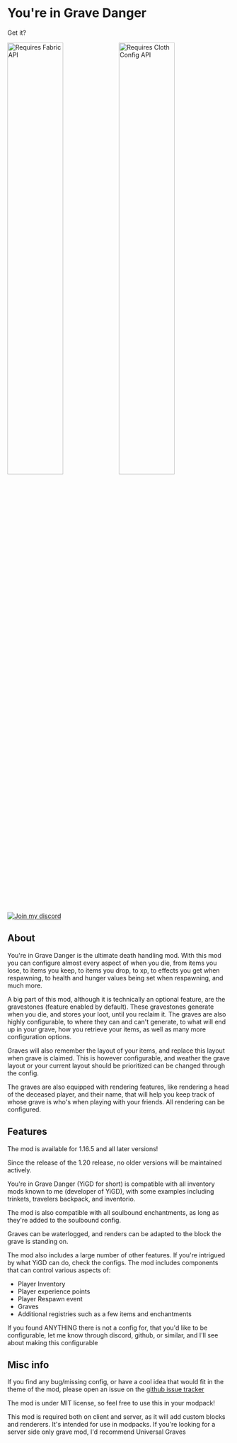 # You're in Grave Danger

Get it?

<a href="https://www.curseforge.com/minecraft/mc-mods/fabric-api"><img src="https://i.imgur.com/Ol1Tcf8.png" alt="Requires Fabric API" width="50%"></a><a href="https://www.curseforge.com/minecraft/mc-mods/cloth-config"><img src="https://i.imgur.com/7weZ8uu.png" alt="Requires Cloth Config API" width="50%"></a>


<a href="https://discord.gg/GyrfpAVH3Q"><img src="https://i.imgur.com/0Prkr13.png" alt="Join my discord"></a>

## About

You're in Grave Danger is the ultimate death handling mod. With this mod you can configure almost every aspect of
when you die, from items you lose, to items you keep, to items you drop, to xp, to effects you get when respawning,
to health and hunger values being set when respawning, and much more.

A big part of this mod, although it is technically an optional feature, are the gravestones (feature enabled by default).
These gravestones generate when you die, and stores your loot, until you reclaim it. 
The graves are also highly configurable, to where they can and can't generate, to what will end up in your grave,
how you retrieve your items, as well as many more configuration options.

Graves will also remember the layout of your items, and replace this layout when grave is claimed. This is however
configurable, and weather the grave layout or your current layout should be prioritized can be changed through the config.

The graves are also equipped with rendering features, like rendering a head of the deceased player, and their name, that
will help you keep track of whose grave is who's when playing with your friends.
All rendering can be configured.

## Features

The mod is available for 1.16.5 and all later versions!

Since the release of the 1.20 release, no older versions will be maintained actively.

You're in Grave Danger (YiGD for short) is compatible with all inventory mods known to me (developer of YiGD),
with some examples including trinkets, travelers backpack, and inventorio.

The mod is also compatible with all soulbound enchantments, as long as they're added to the soulbound config.

Graves can be waterlogged, and renders can be adapted to the block the grave is standing on.

The mod also includes a large number of other features. If you're intrigued by what YiGD can do, check the configs.
The mod includes components that can control various aspects of:
* Player Inventory
* Player experience points
* Player Respawn event
* Graves
* Additional registries such as a few items and enchantments

If you found ANYTHING there is not a config for, that you'd like to be configurable, let me know through discord, github,
or similar, and I'll see about making this configurable


## Misc info

If you find any bug/missing config, or have a cool idea that would fit in the theme of the mod, please open an issue on the [github issue tracker](https://github.com/B1n-ry/Youre-in-grave-danger/issues)

The mod is under MIT license, so feel free to use this in your modpack!

This mod is required both on client and server, as it will add custom blocks and renderers.
It's intended for use in modpacks. If you're looking for a server side only grave mod, I'd recommend Universal Graves